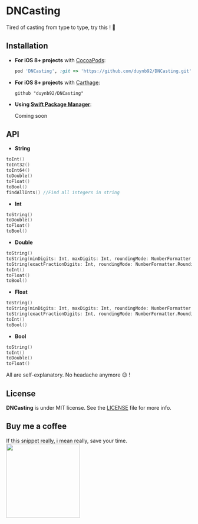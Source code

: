 # DNCasting

Tired of casting from type to type, try this ! :see_no_evil:

## Installation

- **For iOS 8+ projects** with [CocoaPods](https://cocoapods.org):

    ```ruby
    pod 'DNCasting', :git => 'https://github.com/duynb92/DNCasting.git'
    ```

- **For iOS 8+ projects** with [Carthage](https://github.com/Carthage/Carthage):

    ```
    github "duynb92/DNCasting"
    ```

- **Using [Swift Package Manager](https://swift.org/package-manager)**:

    Coming soon

## API

- **String**
```swift
toInt()
toInt32()
toInt64()
toDouble()
toFloat()
toBool()
findAllInts() //Find all integers in string 
```

- **Int**
```swift
toString()
toDouble()
toFloat()
toBool()
```

- **Double**
```swift
toString()
toString(minDigits: Int, maxDigits: Int, roundingMode: NumberFormatter.RoundingMode = .halfEven, locale : Locale = Locale(identifier: "en_US"))
toString(exactFractionDigits: Int, roundingMode: NumberFormatter.RoundingMode = .halfEven, locale : Locale = Locale(identifier: "en_US")) 
toInt()
toFloat()
toBool()
```

- **Float**
```swift
toString()
toString(minDigits: Int, maxDigits: Int, roundingMode: NumberFormatter.RoundingMode = .halfEven, locale : Locale = Locale(identifier: "en_US"))
toString(exactFractionDigits: Int, roundingMode: NumberFormatter.RoundingMode = .halfEven, locale : Locale = Locale(identifier: "en_US")) 
toInt()
toBool()
```

- **Bool**
```swift
toString()
toInt()
toDouble()
toFloat()
```

All are self-explanatory. No headache anymore :wink: !

## License

**DNCasting** is under MIT license. See the [LICENSE](LICENSE) file for more info.

## Buy me a coffee

If this snippet really, i mean really, save your time.
 <a href="https://www.paypal.me/DuyN92" target="_blank">
<img src="http://androiduiux.files.wordpress.com/2013/10/support-button.png" width="200px">
</a>
